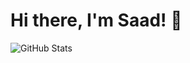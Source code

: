 # Hi there, I'm Saad! 👋
![GitHub Stats](https://github-readme-stats.vercel.app/api?username=saad484&theme=radical&cache=none)


